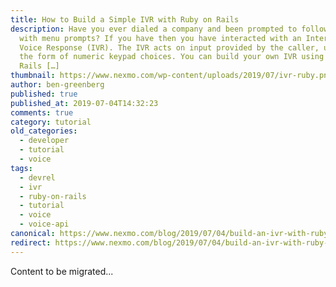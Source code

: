 ```yaml
---
title: How to Build a Simple IVR with Ruby on Rails
description: Have you ever dialed a company and been prompted to follow along
  with menu prompts? If you have then you have interacted with an Interactive
  Voice Response (IVR). The IVR acts on input provided by the caller, usually in
  the form of numeric keypad choices. You can build your own IVR using Ruby on
  Rails […]
thumbnail: https://www.nexmo.com/wp-content/uploads/2019/07/ivr-ruby.png
author: ben-greenberg
published: true
published_at: 2019-07-04T14:32:23
comments: true
category: tutorial
old_categories:
  - developer
  - tutorial
  - voice
tags:
  - devrel
  - ivr
  - ruby-on-rails
  - tutorial
  - voice
  - voice-api
canonical: https://www.nexmo.com/blog/2019/07/04/build-an-ivr-with-ruby-on-rails-dr
redirect: https://www.nexmo.com/blog/2019/07/04/build-an-ivr-with-ruby-on-rails-dr
---
```

Content to be migrated...